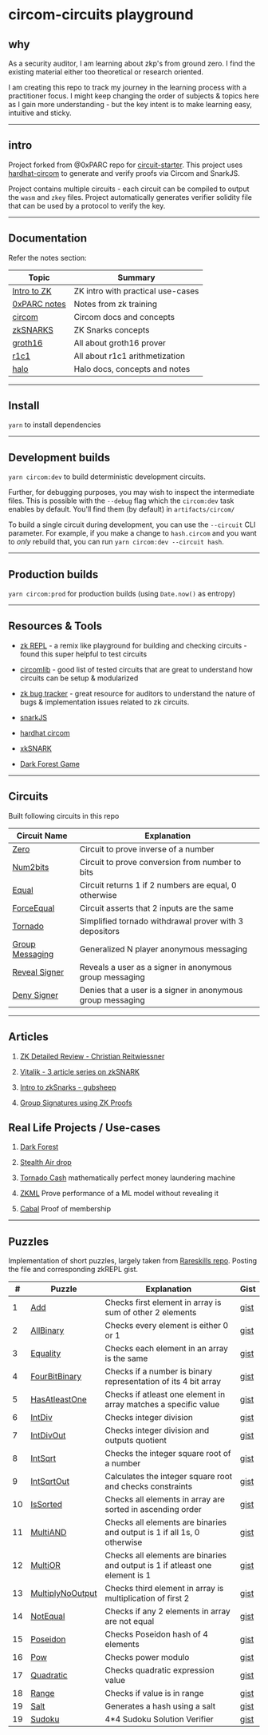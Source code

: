 # circom-circuits playground

## why
As a security auditor, I am learning about zkp's from ground zero. I find the existing material either too theoretical or research oriented.

I am creating this repo to track my journey in the learning process with a practitioner focus. I might keep changing the order of subjects & topics here as I gain more understanding - but the key intent is to make learning easy, intuitive and sticky.

---

## intro
Project forked from @0xPARC repo for [circuit-starter](https://github.com/0xPARC/circom-starter). This project uses [hardhat-circom](https://github.com/projectsophon/hardhat-circom) to generate and verify proofs via Circom and SnarkJS.

Project contains multiple circuits - each circuit can be compiled to output the `wasm` and `zkey` files. Project automatically generates verifier solidity file that can be used by a protocol to verify the key.

---

## Documentation
Refer the notes section:

| Topic | Summary |
|-----|-----------|
| [Intro to ZK](./notes/intro2zk.md)   | ZK intro with practical use-cases         |   
| [0xPARC notes](./notes/oxparc-notes.md)   | Notes from zk training         |   
| [circom](./notes/circom.md)     | Circom docs and concepts         |
| [zkSNARKS](./notes/zkSNARKs.md)     | ZK Snarks concepts         |
| [groth16](./notes/groth16.md)   | All about groth16 prover         |
| [r1c1](./notes/r1c1.md)         | All about r1c1 arithmetization         |
| [halo](./notes/halo.md)         | Halo docs, concepts and notes         |

---

## Install

`yarn` to install dependencies

---

## Development builds

`yarn circom:dev` to build deterministic development circuits.

Further, for debugging purposes, you may wish to inspect the intermediate files. This is possible with the `--debug` flag which the `circom:dev` task enables by default. You'll find them (by default) in `artifacts/circom/`

To build a single circuit during development, you can use the `--circuit` CLI parameter. For example, if you make a change to `hash.circom` and you want to _only_ rebuild that, you can run `yarn circom:dev --circuit hash`.

---

## Production builds

`yarn circom:prod` for production builds (using `Date.now()` as entropy)

---

## Resources & Tools

- [zk REPL](https://zkrepl.dev/) - a remix like playground for building and checking circuits - found this super helpful to test circuits

- [circomlib](https://github.com/iden3/circomlib/tree/master/circuits) - good list of tested circuits that are great to understand how circuits can be setup & modularized

- [zk bug tracker](https://github.com/0xPARC/zk-bug-tracker?tab=readme-ov-file#dark-forest-1) - great resource for auditors to understand the nature of bugs & implementation issues related to zk circuits. 

- [snarkJS](https://github.com/iden3/snarkjs) 

- [hardhat circom](https://github.com/projectsophon/hardhat-circom)

- [xkSNARK](https://github.com/akosba/xjsnark)

- [Dark Forest Game](zkga.me)
---

## Circuits

Built following circuits in this repo

| Circuit Name | Explanation |
|--------------|-------------|
| [Zero](./circuits/zero.circom)     | Circuit to prove inverse of a number|
| [Num2bits](./circuits/num2bits.circom)     | Circuit to prove conversion from number to bits|
| [Equal](./circuits/equal.circom)     | Circuit returns 1 if 2 numbers are equal, 0 otherwise|
| [ForceEqual](./circuits/forceEqual.circom)     | Circuit asserts that 2 inputs are the same|
| [Tornado](./circuits/tornadocash3.circom)     | Simplified tornado withdrawal prover with 3 depositors|
| [Group Messaging](./circuits/groupSignatures.circom)     | Generalized N player anonymous messaging|
| [Reveal Signer](./circuits/revealSigner.circom)     | Reveals a user as a signer in anonymous group messaging|
| [Deny Signer](./circuits/denySigner.circom)     | Denies that a user is a signer in anonymous group messaging|
--- 

## Articles

1. [ZK Detailed Review - Christian Reitwiessner](https://blog.ethereum.org/2016/12/05/zksnarks-in-a-nutshell) 

2. [Vitalik - 3 article series on zkSNARK](https://medium.com/@VitalikButerin/quadratic-arithmetic-programs-from-zero-to-hero-f6d558cea649)

3. [Intro to zkSnarks - gubsheep](https://blog.zkga.me/intro-to-zksnarks)

4. [Group Signatures using ZK Proofs](https://github.com/gubsheep/zk-group-sigs)

## Real Life Projects / Use-cases

1. [Dark Forest](https://zkga.me/)

2. [Stealth Air drop](https://github.com/stealthdrop/stealthdrop)

3. [Tornado Cash](??)
mathematically perfect money laundering machine

4. [ZKML](??)
Prove performance of a ML model without revealing it

5. [Cabal](cabal.xyz)
Proof of membership

---
## Puzzles

Implementation of short puzzles, largely taken from [Rareskills repo](https://github.com/RareSkills/zero-knowledge-puzzles/tree/main). Posting the file and corresponding zkREPL gist.


|#| Puzzle | Explanation | Gist |
|--|--------------|-------------|--|
|1| [Add](./puzzles/Add.circom)     | Checks first element in array is sum of other 2 elements| [gist](https://gist.github.com/0kage-eth/ce965a67ca5508fe49c6fc03e6b8db45) |
|2| [AllBinary](./puzzles/AllBinary.circom)     | Checks every element is either 0 or 1|[gist](https://gist.github.com/0kage-eth/34b84996d8bde561668a5b34c0ff769a)|
|3| [Equality](./puzzles/Equality.circom)     | Checks each element in an array is the same|[gist](https://gist.github.com/0kage-eth/a4d0d850871e500263857b83a48b62b3)|
|4| [FourBitBinary](./puzzles/FourBitBinary.circom)     | Checks if a number is binary representation of its 4 bit array|[gist](https://gist.github.com/0kage-eth/51ad0e2995e2fd127505902092e82b92)|
|5| [HasAtleastOne](./puzzles/HasAtleastOne.circom)     | Checks if atleast one element in array matches a specific value|[gist](https://gist.github.com/0kage-eth/9f0647e6f11aa4553674ab0dabcdbc6a)|
|6| [IntDiv](./puzzles/IntDiv.circom)     | Checks integer division |[gist](https://gist.github.com/0kage-eth/1d65ebbe23baa6f93fb6028362c30b22)|
|7| [IntDivOut](./puzzles/IntDivOut.circom)     | Checks integer division and outputs quotient |[gist](https://gist.github.com/0kage-eth/46fc069f709d049451c6e52d42ec3223)|
|8| [IntSqrt](./puzzles/InSqrt.circom)     | Checks the integer square root of a number |[gist](https://gist.github.com/0kage-eth/630bffc994291ecfad7d45997d4fc52f)|
|9| [IntSqrtOut](./puzzles/InSqrtOut.circom)     | Calculates the integer square root and checks constraints |[gist](https://gist.github.com/0kage-eth/b9b3fba5f78505335e421ece033223e6)|
|10| [IsSorted](./puzzles/IsSorted.circom)     | Checks all elements in array are sorted in ascending order|[gist](https://gist.github.com/0kage-eth/058ec7e9e5b18cfcb5627ca1f076751e)|
|11| [MultiAND](./puzzles/MultiAND.circom)     | Checks all elements are binaries and output is 1 if all 1s, 0 otherwise|[gist](https://gist.github.com/0kage-eth/2a0958b1a5c5f5b051263d774a96bd29)|
|12| [MultiOR](./puzzles/MultiOR.circom)     | Checks all elements are binaries and output is 1 if atleast one element is 1|[gist](https://gist.github.com/0kage-eth/5c307ab8ea93e77ab4feecd5ce826ac8)|
|13| [MultiplyNoOutput](./puzzles/MultiplyNoOutput.circom)     | Checks third element in array is multiplication of first 2|[gist](https://gist.github.com/0kage-eth/b0aae9af4dc157871669b0edb3575fa0)|
|14| [NotEqual](./puzzles/NotEqual.circom)     | Checks if any 2 elements in array are not equal|[gist](https://gist.github.com/0kage-eth/9e7848068f51d821447e88360f12e8b6)|
|15| [Poseidon](./puzzles/Poseidon.circom)     | Checks Poseidon hash of 4 elements|[gist](https://gist.github.com/0kage-eth/cc35387d7aaa3e5234db27fb2fedb1c5)|
|16| [Pow](./puzzles/Pow.circom)     | Checks power modulo|[gist]()|
|17| [Quadratic](./puzzles/Quadratic.circom)     | Checks quadratic expression value|[gist](https://gist.github.com/0kage-eth/1fbc7513e906259b8921b425c9ea3514)|
|18| [Range](./puzzles/Range.circom)     | Checks if value is in range|[gist](https://gist.github.com/0kage-eth/35dcb280efbd1c0797c9d2df82a42c1d)|
|19| [Salt](./puzzles/Salt.circom)     | Generates a hash using a salt|[gist](https://gist.github.com/0kage-eth/55de11044c239f357719e5ffd05a240b)|
|19| [Sudoku](./puzzles/Sudoku.circom)     | 4*4 Sudoku Solution Verifier|[gist](https://gist.github.com/0kage-eth/9aad3cd682874088824d7c11b53f6ff2)|